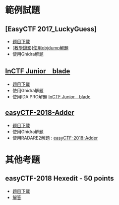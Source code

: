 # 範例試題
## [EasyCTF 2017_LuckyGuess]
- [題目下載](https://github.com/MyDearGreatTeacher/Reversing202209/blob/main/Data/LuckyGuess)
- [[教學錄影]使用objdump解題]() 
- 使用Ghidra解題 

## [InCTF Junior　blade]()
- [題目下載]()
- 使用Ghidra解題 
- 使用IDA PRO解題 [InCTF Junior　blade](https://medium.com/@amustaque97/demystify-reverse-engineering-ctf-challenge-blade-40c45e7933c0)
## [easyCTF-2018-Adder]()
- [題目下載](https://github.com/MyDearGreatTeacher/Reversing202209/blob/main/Data/adder)
- 使用Ghidra解題 
- 使用RADARE2解題 : [easyCTF-2018-Adder](https://github.com/asinggih/easyCTF-2018-writeups/blob/master/Reverse_Engineering/Adder.md)


# 其他考題
## easyCTF-2018  Hexedit - 50 points
- [題目下載](https://github.com/MyDearGreatTeacher/Reversing202209/blob/main/Data/hexedit)
- [解答](https://github.com/asinggih/easyCTF-2018-writeups/blob/master/Reverse_Engineering/hexedit.md)


